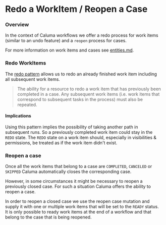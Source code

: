# Redo a WorkItem / Reopen a Case

### Overview

In the context of Caluma workflows we offer a redo process for work items (similar to an undo feature) and a `reopen` process for cases.

For more information on work items and cases see  [entities.md](../forms/entities.md "mention").

### Redo WorkItems

The [redo pattern](http://workflowpatterns.com/patterns/resource/detour/wrp34.php) allows us to redo an already finished work item including all subsequent work items.

> The ability for a resource to redo a work item that has previously been completed in a case. Any subsequent work items (i.e. work items that correspond to subsequent tasks in the process) must also be repeated.

#### Implications

Using this pattern implies the possibility of taking another path in subsequent runs. So a previously completed work item could stay in the `REDO` state. The `REDO` state on a work item should, especially in visibilities & permissions, be treated as if the work item didn't exist.

### Reopen a case

Once all the work items that belong to a case are `COMPLETED`, `CANCELED` or `SKIPPED` Caluma automatically closes the corresponding case.

However, in some circumstances it might be necessary to reopen a previously closed case. For such a situation Caluma offers the ability to reopen a case.

In order to reopen a closed case we use the reopen case mutation and supply it with one or multiple work items that will be set to the `READY` status. It is only possible to ready work items at the end of a workflow and that belong to the case that is being reopened.


